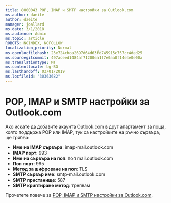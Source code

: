 ```yaml
---
title: 8000043 POP, IMAP и SMTP настройки за Outlook.com
ms.author: daeite
author: daeite
manager: joallard
ms.date: 3/1/2018
ms.audience: Admin
ms.topic: article
ROBOTS: NOINDEX, NOFOLLOW
localization_priority: Normal
ms.openlocfilehash: 23e724cbca2697d64d63fd745915c757cc4ded25
ms.sourcegitcommit: 497aceed1484af71200ea1f7e0aa0f14e4e0e00a
ms.translationtype: MT
ms.contentlocale: bg-BG
ms.lasthandoff: 03/01/2019
ms.locfileid: "30363682"
---
```

# <a name="pop-imap-and-smtp-settings-for-outlookcom"></a>POP, IMAP и SMTP настройки за Outlook.com

Ако искате да добавите акаунта Outlook.com в друг апартамент за поща, която поддържа POP или IMAP, тук са настройките на ръчно сървъра, ще трябва:

- **Име на IMAP сървъра**: imap-mail.outlook.com
- **IMAP порт**: 993
- **Име на сървъра на поп**: поп mail.outlook.com
- **Поп порт**: 995
- **Метод за шифроване на поп**: TLS
- **SMTP сървър име**: smtp-mail.outlook.com
- **SMTP пристанище**: 587
- **SMTP криптиране метод**: трепвам

Прочетете повече за [POP, IMAP и SMTP настройки за Outlook.com](https://go.microsoft.com/fwlink/p/?linkid=2001402&clcid=0x409).